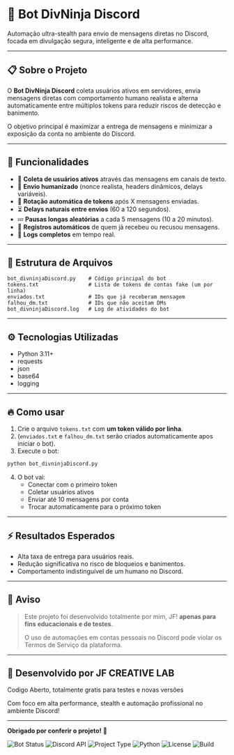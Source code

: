 # 🤖 Bot DivNinja Discord

Automação ultra-stealth para envio de mensagens diretas no Discord, focada em divulgação segura, inteligente e de alta performance.

---

## 📋 Sobre o Projeto

O **Bot DivNinja Discord** coleta usuários ativos em servidores, envia mensagens diretas com comportamento humano realista e alterna automaticamente entre múltiplos tokens para reduzir riscos de detecção e banimento.

O objetivo principal é maximizar a entrega de mensagens e minimizar a exposição da conta no ambiente do Discord.


---

## 🚀 Funcionalidades

- 🎯 **Coleta de usuários ativos** através das mensagens em canais de texto.
- 🧠 **Envio humanizado** (nonce realista, headers dinâmicos, delays variáveis).
- 🔄 **Rotação automática de tokens** após X mensagens enviadas.
- ⏳ **Delays naturais entre envios** (60 a 120 segundos).
- 💤 **Pausas longas aleatórias** a cada 5 mensagens (10 a 20 minutos).
- 📑 **Registros automáticos** de quem já recebeu ou recusou mensagens.
- 📜 **Logs completos** em tempo real.


---

## 📂 Estrutura de Arquivos

```plaintext
bot_divninjaDiscord.py    # Código principal do bot
tokens.txt                # Lista de tokens de contas fake (um por linha)
enviados.txt              # IDs que já receberam mensagem
falhou_dm.txt             # IDs que não aceitam DMs
bot_divninjaDiscord.log   # Log de atividades do bot
```


---

## ⚙️ Tecnologias Utilizadas

- Python 3.11+
- requests
- json
- base64
- logging


---

## 🔥 Como usar

1. Crie o arquivo `tokens.txt` com **um token válido por linha**.
2. (`enviados.txt` e `falhou_dm.txt` serão criados automaticamente apos iniciar o bot).
3. Execute o bot:

```bash
python bot_divninjaDiscord.py
```

4. O bot vai:
    - Conectar com o primeiro token
    - Coletar usuários ativos
    - Enviar até 10 mensagens por conta
    - Trocar automaticamente para o próximo token


---

## ⚡ Resultados Esperados

- Alta taxa de entrega para usuários reais.
- Redução significativa no risco de bloqueios e banimentos.
- Comportamento indistinguível de um humano no Discord.


---

## 📜 Aviso

> Este projeto foi desenvolvido totalmente por mim, JF! **apenas para fins educacionais e de testes**.
>
> O uso de automações em contas pessoais no Discord pode violar os Termos de Serviço da plataforma.


---

## 🧠 Desenvolvido por **JF CREATIVE LAB**

Codigo Aberto, totalmente gratis para testes e novas versões

Com foco em alta performance, stealth e automação profissional no ambiente Discord!

---

**Obrigado por conferir o projeto!** 🚀

![Bot Status](https://img.shields.io/badge/StealthBot-Online-success)
![Discord API](https://img.shields.io/badge/Discord-API%20v9-blueviolet)
![Project Type](https://img.shields.io/badge/Type-Automation-informational)
![Python](https://img.shields.io/badge/Python-3.11-blue)
![License](https://img.shields.io/badge/License-MIT-lightgrey)
![Build](https://img.shields.io/badge/Build-Passing-brightgreen)
